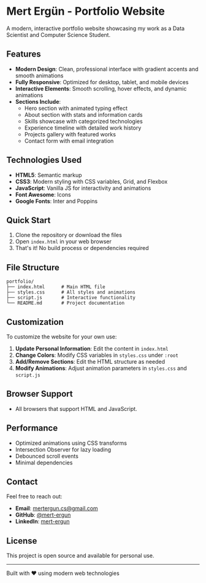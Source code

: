 # Mert Ergün - Portfolio Website

A modern, interactive portfolio website showcasing my work as a Data Scientist and Computer Science Student.

## Features

- **Modern Design**: Clean, professional interface with gradient accents and smooth animations
- **Fully Responsive**: Optimized for desktop, tablet, and mobile devices
- **Interactive Elements**: Smooth scrolling, hover effects, and dynamic animations
- **Sections Include**:
  - Hero section with animated typing effect
  - About section with stats and information cards
  - Skills showcase with categorized technologies
  - Experience timeline with detailed work history
  - Projects gallery with featured works
  - Contact form with email integration

## Technologies Used

- **HTML5**: Semantic markup
- **CSS3**: Modern styling with CSS variables, Grid, and Flexbox
- **JavaScript**: Vanilla JS for interactivity and animations
- **Font Awesome**: Icons
- **Google Fonts**: Inter and Poppins

## Quick Start

1. Clone the repository or download the files
2. Open `index.html` in your web browser
3. That's it! No build process or dependencies required

## File Structure

```
portfolio/
├── index.html      # Main HTML file
├── styles.css      # All styles and animations
├── script.js       # Interactive functionality
└── README.md       # Project documentation
```

## Customization

To customize the website for your own use:

1. **Update Personal Information**: Edit the content in `index.html`
2. **Change Colors**: Modify CSS variables in `styles.css` under `:root`
3. **Add/Remove Sections**: Edit the HTML structure as needed
4. **Modify Animations**: Adjust animation parameters in `styles.css` and `script.js`

## Browser Support

- All browsers that support HTML and JavaScript.

## Performance

- Optimized animations using CSS transforms
- Intersection Observer for lazy loading
- Debounced scroll events
- Minimal dependencies

## Contact

Feel free to reach out:

- **Email**: mertergun.cs@gmail.com
- **GitHub**: [@mert-ergun](https://github.com/mert-ergun)
- **LinkedIn**: [mert-ergun](https://linkedin.com/in/mert-ergun)

## License

This project is open source and available for personal use.

---

Built with ❤️ using modern web technologies

